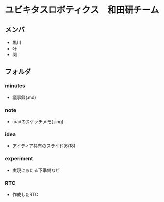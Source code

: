 # ユビキタスロボティクス　和田研チーム

## メンバ
- 黒川
- 叶
- 関

## フォルダ
### minutes
- 議事録(.md)
### note
- ipadのスケッチメモ(.png)
### idea
- アイディア共有のスライド(6/18)
### experiment
- 実現にあたる下準備など
### RTC
- 作成したRTC

